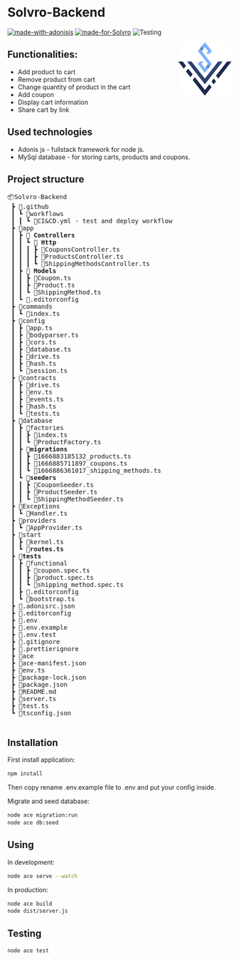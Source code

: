 # Solvro-Backend



[![made-with-adonisjs](https://img.shields.io/badge/Made%20with-AdonisJS-5a45ff.svg)](https://adonisjs.com/)
[![made-for-Solvro](https://img.shields.io/badge/Made%20for-Solvro-80B3FF.svg)](https://github.com/Solvro/Rekrutacja2022)
![Testing](https://github.com/dawidlinek123/Solvro-Backend/actions/workflows/CI&CD.yml/badge.svg)

<img src="https://raw.githubusercontent.com/Solvro/Rekrutacja2022/master/assets/logo_solvro.png" align="right"
     alt="SolVro" width="120" height="120">

## Functionalities:

* Add product to cart
* Remove product from cart
* Change quantity of product in the cart
* Add coupon
* Display cart information
* Share cart by link

</p>

## Used technologies
 * Adonis js - fullstack framework for node js. 
 * MySql database - for storing carts, products and coupons. 

## Project structure
<pre>
📦Solvro-Backend
 ┣ 📂.github
 ┃ ┗ 📂workflows
 ┃ ┃ ┗ 📜CI&CD.yml - test and deploy workflow
 ┣ 📂app
 ┃ ┣ 📂<b> Controllers </b>
 ┃ ┃ ┗ 📂<b> Http </b>
 ┃ ┃ ┃ ┣ 📜CouponsController.ts
 ┃ ┃ ┃ ┣ 📜ProductsController.ts
 ┃ ┃ ┃ ┗ 📜ShippingMethodsController.ts
 ┃ ┣ 📂<b> Models </b>
 ┃ ┃ ┣ 📜Coupon.ts
 ┃ ┃ ┣ 📜Product.ts
 ┃ ┃ ┗ 📜ShippingMethod.ts
 ┃ ┗ 📜.editorconfig
 ┣ 📂commands
 ┃ ┗ 📜index.ts
 ┣ 📂config
 ┃ ┣ 📜app.ts
 ┃ ┣ 📜bodyparser.ts
 ┃ ┣ 📜cors.ts
 ┃ ┣ 📜database.ts
 ┃ ┣ 📜drive.ts
 ┃ ┣ 📜hash.ts
 ┃ ┗ 📜session.ts
 ┣ 📂contracts
 ┃ ┣ 📜drive.ts
 ┃ ┣ 📜env.ts
 ┃ ┣ 📜events.ts
 ┃ ┣ 📜hash.ts
 ┃ ┗ 📜tests.ts
 ┣ 📂database
 ┃ ┣ 📂factories
 ┃ ┃ ┣ 📜index.ts
 ┃ ┃ ┗ 📜ProductFactory.ts
 ┃ ┣ 📂<b>migrations</b>
 ┃ ┃ ┣ 📜1666883185132_products.ts
 ┃ ┃ ┣ 📜1666885711897_coupons.ts
 ┃ ┃ ┗ 📜1666886361017_shipping_methods.ts
 ┃ ┗ 📂<b>seeders</b>
 ┃ ┃ ┣ 📜CouponSeeder.ts
 ┃ ┃ ┣ 📜ProductSeeder.ts
 ┃ ┃ ┗ 📜ShippingMethodSeeder.ts
 ┣ 📂Exceptions
 ┃ ┗ 📜Handler.ts
 ┣ 📂providers
 ┃ ┗ 📜AppProvider.ts
 ┣ 📂start
 ┃ ┣ 📜kernel.ts
 ┃ ┗ 📜<b>routes.ts</b>
 ┣ 📂<b>tests</b>
 ┃ ┣ 📂functional
 ┃ ┃ ┣ 📜coupon.spec.ts
 ┃ ┃ ┣ 📜product.spec.ts
 ┃ ┃ ┗ 📜shipping_method.spec.ts
 ┃ ┣ 📜.editorconfig
 ┃ ┗ 📜bootstrap.ts
 ┣ 📜.adonisrc.json
 ┣ 📜.editorconfig
 ┣ 📜.env
 ┣ 📜.env.example
 ┣ 📜.env.test
 ┣ 📜.gitignore
 ┣ 📜.prettierignore
 ┣ 📜ace
 ┣ 📜ace-manifest.json
 ┣ 📜env.ts
 ┣ 📜package-lock.json
 ┣ 📜package.json
 ┣ 📜README.md
 ┣ 📜server.ts
 ┣ 📜test.ts
 ┗ 📜tsconfig.json
 </pre>



## Installation

First install application:
```bash
npm install
```

Then copy rename .env.example file to .env and put your config inside.

Migrate and seed database:
```bash
node ace migration:run
node ace db:seed
```

## Using

In development:
```bash
node ace serve --watch
```
In production:
```bash
node ace build
node dist/server.js
```

## Testing
```bash
node ace test
```
